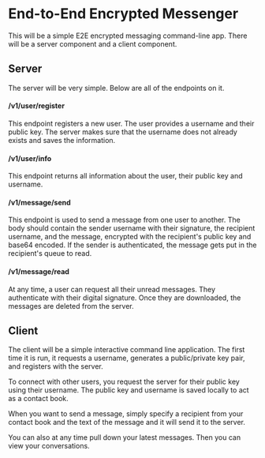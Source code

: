 End-to-End Encrypted Messenger
==============================

This will be a simple E2E encrypted messaging command-line app.
There will be a server component and a client component.

Server
------

The server will be very simple.
Below are all of the endpoints on it.

#### /v1/user/register

This endpoint registers a new user.
The user provides a username and their public key.
The server makes sure that the username does not already exists and saves the information.

#### /v1/user/info

This endpoint returns all information about the user, their public key and username.

#### /v1/message/send

This endpoint is used to send a message from one user to another.
The body should contain the sender username with their signature, the recipient username, and the message, encrypted with the recipient's public key and base64 encoded.
If the sender is authenticated, the message gets put in the recipient's queue to read.

#### /v1/message/read

At any time, a user can request all their unread messages.
They authenticate with their digital signature.
Once they are downloaded, the messages are deleted from the server.

Client
------

The client will be a simple interactive command line application.
The first time it is run, it requests a username, generates a public/private key pair, and registers with the server.

To connect with other users, you request the server for their public key using their username.
The public key and username is saved locally to act as a contact book.

When you want to send a message, simply specify a recipient from your contact book and the text of the message and it will send it to the server.

You can also at any time pull down your latest messages.
Then you can view your conversations.
